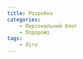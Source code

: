 ```yaml
---
title: Розробка
categories: 
    - Персональний блог 
    - Подорожі
tags: 
    - Літо
---
```

